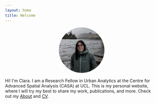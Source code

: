 ```yaml
---
layout: home
title: Welcome
---
```

<p align="center">
  <img src="/profile.jpg" alt="Profile photo" style="width: 150px; height: 150px; border-radius: 50%; object-fit: cover;">
</p>


Hi! I'm Clara. I am a Research Fellow in Urban Analytics at the Centre for Advanced Spatial Analysis (CASA) at UCL.
This is my personal website, where I will try my best to share my work, publications, and more. Check out my [About](about/) and [CV](cv.pdf).


